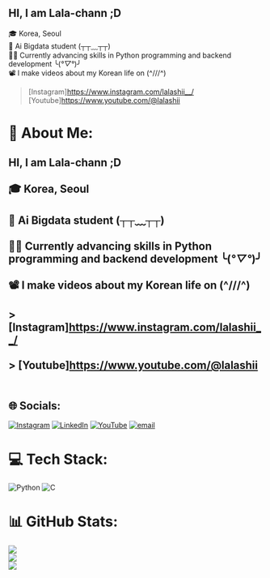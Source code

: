 ## HI, I am Lala-chann ;D

🎓 Korea, Seoul<br/>
🎯 Ai Bigdata student (┬┬﹏┬┬)<br/>
👩‍💻 Currently advancing skills in Python programming and backend development ╰(*°▽°*)╯<br/>
📽️ I make videos about my Korean life on (^///^)<br/>
  > [Instagram]https://www.instagram.com/lalashii__/<br/>
  > [Youtube]https://www.youtube.com/@lalashii<br/>

  # 💫 About Me:
## HI, I am Lala-chann ;D<br><br>🎓 Korea, Seoul<br/><br>🎯 Ai Bigdata student (┬┬﹏┬┬)<br/><br>👩‍💻 Currently advancing skills in Python programming and backend development ╰(*°▽°*)╯<br/><br>📽️ I make videos about my Korean life on (^///^)<br/><br>  > [Instagram]https://www.instagram.com/lalashii__/<br/><br>  > [Youtube]https://www.youtube.com/@lalashii<br/><br>


## 🌐 Socials:
[![Instagram](https://img.shields.io/badge/Instagram-%23E4405F.svg?logo=Instagram&logoColor=white)](https://instagram.com/https://www.instagram.com/lalashii__?igsh=YmJuOTN3amc3eWZk&utm_source=qr) [![LinkedIn](https://img.shields.io/badge/LinkedIn-%230077B5.svg?logo=linkedin&logoColor=white)](https://linkedin.com/in/https://www.linkedin.com/in/lala-mammadova-947a9b25a/) [![YouTube](https://img.shields.io/badge/YouTube-%23FF0000.svg?logo=YouTube&logoColor=white)](https://youtube.com/@@lalashii) [![email](https://img.shields.io/badge/Email-D14836?logo=gmail&logoColor=white)](mailto:lalamammadova310@gmail.com) 

# 💻 Tech Stack:
![Python](https://img.shields.io/badge/python-3670A0?style=for-the-badge&logo=python&logoColor=ffdd54) ![C](https://img.shields.io/badge/c-%2300599C.svg?style=for-the-badge&logo=c&logoColor=white)
# 📊 GitHub Stats:
![](https://github-readme-stats.vercel.app/api?username=Lala-chann&theme=transparent&hide_border=false&include_all_commits=false&count_private=false)<br/>
![](https://nirzak-streak-stats.vercel.app/?user=Lala-chann&theme=transparent&hide_border=false)<br/>
![](https://github-readme-stats.vercel.app/api/top-langs/?username=Lala-chann&theme=transparent&hide_border=false&include_all_commits=false&count_private=false&layout=compact)

<!-- Proudly created with GPRM ( https://gprm.itsvg.in ) -->
